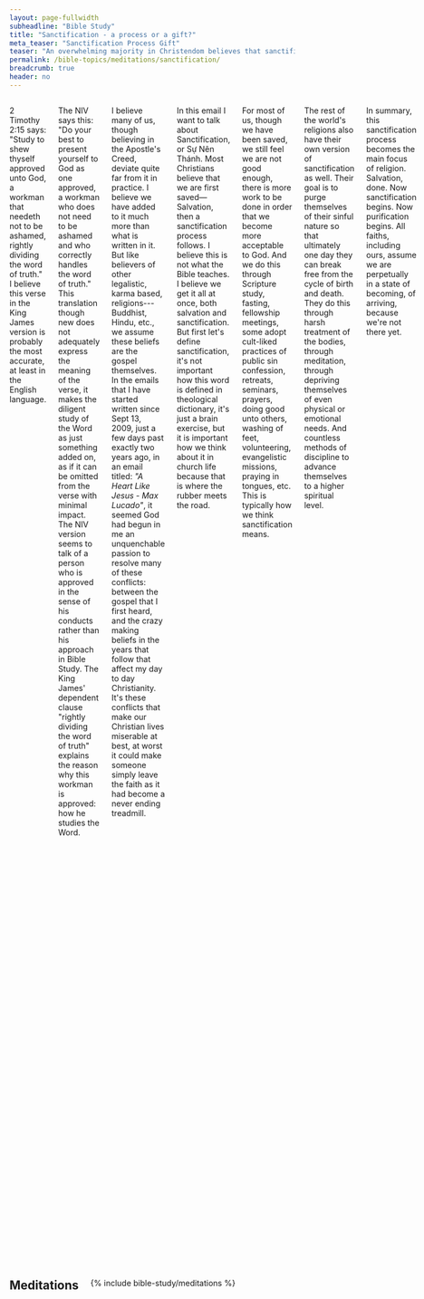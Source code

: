 ```yaml
---
layout: page-fullwidth
subheadline: "Bible Study"
title: "Sanctification - a process or a gift?"
meta_teaser: "Sanctification Process Gift"
teaser: "An overwhelming majority in Christendom believes that sanctification is a process. This article attempts to show that it is not a process, but a gift. This belief system satisfies the self-centered desire for self exaltation. The believers are not to focus on themselves but to fix their eyes on Christ." 
permalink: /bible-topics/meditations/sanctification/
breadcrumb: true
header: no
---
```

<!--more-->
<div class="row">
<div class="medium-8 columns" markdown="1">

<span class="green-letter">2 Timothy 2:15 says: "Study to shew thyself approved unto God, a workman that needeth not to be ashamed, rightly dividing the word of truth."</span>  I believe this verse in the King James version is probably the most accurate, at least in the English language.

The NIV says this: <span class="green-letter">"Do your best to present yourself to God as one approved, a workman who does not need to be ashamed and who correctly handles the word of truth."</span> This translation though new does not adequately express the meaning of the verse, it makes the diligent study of the Word as just something added on, as if it can be omitted from the verse with minimal impact. The NIV version seems to talk of a person who is approved in the sense of his conducts rather than his approach in Bible Study. The King James' dependent clause "rightly dividing the word of truth" explains the reason why this workman is approved: how he studies the Word.

I believe many of us, though believing in the Apostle's Creed, deviate quite far from it in practice. I believe we have added to it much more than what is written in it. But like believers of other legalistic, karma based, religions---Buddhist, Hindu, etc., we assume these beliefs are the gospel themselves. In the emails that I have started written since Sept 13, 2009, just a few days past exactly two years ago, in an email titled: <em>"A Heart Like Jesus - Max Lucado"</em>, it seemed God had begun in me an unquenchable passion to resolve many of these conflicts: between the gospel that I first heard, and the crazy making beliefs in the years that follow that affect my day to day Christianity. It's these conflicts that make our Christian lives miserable at best, at worst it could make someone simply leave the faith as it had become a never ending treadmill.

In this email I want to talk about Sanctification, or Sự Nên Thánh. Most Christians believe that we are first saved—Salvation, then a sanctification process follows. I believe this is not what the Bible teaches. I believe we get it all at once, both salvation and sanctification. But first let's define sanctification, it's not important how this word is defined in theological dictionary, it's just a brain exercise, but it is important how we think about it in church life because that is where the rubber meets the road.

For most of us, though we have been saved, we still feel we are not good enough, there is more work to be done in order that we become more acceptable to God. And we do this through Scripture study, fasting, fellowship meetings, some adopt cult-liked practices of public sin confession, retreats, seminars, prayers, doing good unto others, washing of feet, volunteering, evangelistic missions, praying in tongues, etc. This is typically how we think sanctification means.

The rest of the world's religions also have their own version of sanctification as well. Their goal is to purge themselves of their sinful nature so that ultimately one day they can break free from the cycle of birth and death. They do this through harsh treatment of the bodies, through meditation, through depriving themselves of even physical or emotional needs. And countless methods of discipline to advance themselves to a higher spiritual level.

In summary, this sanctification process becomes the main focus of religion. Salvation, done. Now sanctification begins. Now purification begins. All faiths, including ours, assume we are perpetually in a state of becoming, of arriving, because we're not there yet.

But before I cite Scriptures to prove that this thinking is un-biblical, un-scriptural, and decidedly takes away the glory of the Cross, I'd like us to learn a new word which some of us might be familiar with: Gnosticism. What is gnosticism?

There was a group of people called the Gnostics who threatened the early church by attempting to reinterpret the teachings of Christ through the lens of their Greek philosophy, and attracted many new believers. Through their unbiblical view of the nature of God, they look at the material world with great suspicion. They believe that <em>"since people are essentially divine souls that are trapped within evil bodies, the goal of life is eventually to escape from our physical bodies and rejoin the high God in the high heavens. Each soul can accomplish this only as it disdains its body by depriving its physical appetites and learns the gnosis, the secret knowledge that shows the path to liberation" (quoted from Michael Wittmer in Heaven Is A Place On Earth).</em>

Doesn't this sound like Buddhism? or some other Bible based faiths that their devotees are so afraid of any contacts with women? And doesn't it sound like much of our thinking, too? That all areas of life are basically sinful, only heaven is good, and we use the sanctification process to make ourselves ready for the day we meet our Creator? We think that a day at the park, or in the movie theater, or meal preparation, or washing of a car, is not as spiritual as time spent in the Word. We think that whatever else that is not related to Bible study or prayer or fasting or evangelistic endeavor detracts from our spiritual growth. We might not say it out loud, but isn't it what we mostly assume to be true? And doesn't it put some guilt in us if we feel we don't spend enough time doing spiritual things?

The apostle Paul was aware of this threat and he at least twice in the Scripture takes straight aim at the incipient Gnosticism and its heretical view of creation. He wrote this to Timothy (1 Tim 4:1-5):

>  "<sup>1</sup> The Spirit clearly says that in later times some will abandon the faith and follow deceiving spirits and things taught by demons. <sup>2</sup> Such teachings come through hypocritical liars, whose consciences have been seared as with a hot iron. <sup>3</sup> They forbid people to marry and order them to abstain from certain foods, which God created to be received with thanksgiving by those who believe and who know the truth. <sup>4</sup> For everything God created is good, and nothing is to be rejected if it is received with thanksgiving, <sup>5</sup> because it is consecrated by the word of God and prayer."

and again in Colossians 2:20-23:

> "<sup>20</sup> Since you died with Christ to the basic principles of this world, why, as though you still belonged to it, do you submit to its rules: <sup>21</sup> “Do not handle! Do not taste! Do not touch!”? <sup>22</sup> These are all destined to perish with use, because they are based on human commands and teachings. <sup>23</sup> Such regulations indeed have an appearance of wisdom, with their self-imposed worship, their false humility and their harsh treatment of the body, but they lack any value in restraining sensual indulgence."

What were these people teaching that prompted the apostle Paul to address them with such urgency? They were attempting to "<em>sanctify</em>" themselves through many means that were so appealing to the Christians of his time. Marriage, certain foods, and perhaps other things, somehow divert your attention from what is spiritual. I'm sure Paul wasn't giving us an exhaustive list of these practices because there were too many. He only addressed practices that were prevalent at the time, and in those churches. My pastor told me of some pastoral retreats that had rituals with candles and quiet times that I felt uneasy about. People are inventive, and like the Isrealites of old, they will come up with myriad ways that supposedly bring them closer to God.

We call this the sanctification process, that God is still working on us to conform us into the image of Christ. But at the risk of jumping too far ahead, I believe we are fully conformed into the image of Christ when we accept His substitutionary death on the Cross, no more, no less. When God sees us, He sees His Son, His gift of eternal life to us, but not the holiness or goodness that project from ourselves.

Now I'm claiming that the word sanctification is never meant to be used like this in the Bible. If you do a search, as I searched the King James version in my Kindle, for the word "sanctified", none came up that suggests "making us more holy". They all meant "to be set apart", "biệt riêng ra", for a particular purpose. And the act of sanctifying something is done by the person who sets the object apart, not the object itself. God sets apart a people for His own purpose, the Levitical priests set apart certain vessels for use in the tabernacles. The purification process, either by God, or by the priests, to prepare the vessels is done by God, or by the priests, but not by the vessels themselves.

I believe it's when the vessels that try to purify themselves that they try to become God, that's when gnosticism is at work, and that is what the apostle Paul is against. Now is the time to quote some from 105 instances of the word "sanctified" in the Bible—pay special attention to the past tense used in all these verses:

<p class="blockquote">
"And that is what some of you were. But you were washed, you were sanctified, you were justified in the name of the Lord Jesus Christ and by the Spirit of our God." (I Cor 1:2)<br /><br />
"But you were washed, you were sanctified, you were justified in the name of the Lord Jesus Christ and by the Spirit of our God." (1 Cor 6:11)<br /><br />

"...so that they may receive forgiveness of sins and a place among those who are sanctified by faith in me.’" (Acts 26:15-18) [ we are sanctified by faith, by believing in Jesus ]<br /><br />

"And by that will, we have been sanctified through the sacrifice of the body of Jesus Christ once for all." (Hebrews 10:10) [Wow! Once for all. Francis Schaeffer wrote that you are no more saved, or sanctified, today, or tomorrow, than the day you are saved. How else can you be more sanctified if Christ has already sanctified, or set apart, you? Or are you saying His work is not finished yet?]<br /><br />

"How much more severely do you think a man deserves to be punished who has trampled the Son of God under foot, who has treated as an unholy thing the blood of the covenant that sanctified him, and who has insulted the Spirit of grace?" (Hebrews 10:29)<br /><br />

"For by one offering he hath perfected for ever them that are sanctified." (Hebrews 10:14) [note that being sanctified here is not a condition upon the recipient of grace, but a fact that since they were sanctified by faith in the Son of God, they are also perfected, for ever]. (Hebrews 10:14)<br /><br />

"Unto the church of God which is at Corinth, to them that are sanctified in Christ Jesus, called to be saints, with all that in every place call upon the name of Jesus Christ our Lord, both theirs and ours" (1 Cor 1:2) [Note that they are not called to become saints in the Catholic point of view—they hope to one day be promoted to sainthood, but here Paul is reminding them of their identity in Christ, as already saints, already sanctified, or set apart as God's people in Christ].
</p>

Okay, I don't want to inundate you with another 100 quotes that overwhelmingly demonstrate that our perfect sainthood is already ours in Christ. But to be fair, there is a few instances of "sanctified" that seems to suggest the sanctification process that I'm writing against: one in 2 Tim 2:21 that calls young men to flee from the lust of the flesh, and Romans 12:1 that calls us to present our bodies as living sacrifices, and most if not all instances of the Old Testaments that talks of the people sanctify themselves through means of animal sacrifices. But all these things do nothing to make us more acceptable before God. For New Covenant believers, these exhortations are to the spare the Christians of pain and heartache while they still live in the world; for the Old Covenant folks it's just a temporary measure until Christ comes.

So let's leave out the Old Testament sanctification system, as we now have the perfect sacrificial Lamb of God, how do we deal with the two, out of 105, that suggest we sanctify ourselves by refraining from sinful activities? But do they? No, they don't make the saints any more saintly than when they first believed, but these verses remind them to live according to their already being set apart as God's holy vessels.

I believe when Paul gets down to the specific, he was dealing with specific sins, he did not make sweeping statements for all churches. In some churches, he dealt with legalistic observation of certain religious days, even the Sabbath, some he dealt with the matter of circumcision, some with the problem of gnosticism spreading like wild fire, some with tongue speaking, some for their lack of loving treatments toward the brethrens. In other words he addressed specific issues that a particular church is facing. The rest of his letters are to show the wondrous grace of our Savior Jesus Christ. Remember that the specific issues are far and few in between the proclaiming of God's good news, or the defense for the faith that was once delivered to the saints against legalism. But as far as I can recall sermons after sermons since I became a Christian some 35 plus years ago, I have never heard an exposition on the "Wonderful grace of Jesus" for any length of time, but the majority I heard was on the unbiblical focus on "sự nên thánh," on preparing ourselves toward the day of judgement. We are so busy trying to get what that is already ours and neglect to live by the knowledge that we are more than conquerors through Christ. No wonder we have no testimonies.

I have no problem believing that each Christian should be sensitive to the still small voice of the Holy Spirit as He counsels them in their walk, but I have major problems with making self cleansing, self purging, constant introspection, ritualistic practices, etc., the main focus of our faith. I have problems with us majoring on the two specifically applicable verses and neglect the 103 others that are universally applicable throughout all churches.

In majoring on the minor, we waste much time correcting ourselves—which only God can do from the inside, and not studying the wonderful power of the gospel, the free gift of salvation.

Last but not least, how do you think we can sanctify ourselves if we can't even save ourselves? I believe if it is impossible for us to save ourselves, it is even more impossible for us to adequately sanctify ourselves to make us more acceptable to God? Which is easier: salvation or sanctification—in the sense that there is no longer any flaw found within us, or we become like God? Salvation is much easier, all we need to do is believe. Sanctification, even in the heretical sense stated above, is only possible when God gives us new bodies.

So I insist that we already have both salvation, and an imparted sanctification that makes us appear blameless before God on the day we received Christ as our Savior. All the work that we erroneously call sanctification is continually done by the indwelling Holy Spirit, mysteriously, by His power, like a fruit showing forth, and the Christian can only be amazed that hither came such wonderful changes in his life. And he does not make a religion out of it. It's a gift, just like the gift of eternal life. It's the focus on the gift that makes it a false religion.

Remember Colossians 2:23 says that disciplines to train oneself toward godliness have an appearance of wisdom but are totally useless in restraining sensual indulgence. This is what all religions pursue but Paul call these are practices taught by deceiving spirits and demons.

I propose we give thanks to God and live like Abraham, Isaac, and Jacob, live by faith, rest in the fact that all we need for godliness and contentment is already given us along with Christ, and don't try anymore to be better than you really are. Because you are already, ALREADY, perfected in Christ. Then we'll have a testimony.

> "He who did not spare his own Son, but gave him up for us all—how will he not also, along with him, graciously give us all things?" (Romans 8:32)

Everything that I write, came from my deepest desire to experience the rest that we must make every effort to enter into (Heb 4:11), the freedom that Jesus promised (Jn 8:36), the easy yoke and the light burden (Mt 11:30), and the spring of living water that flows into eternal life (Jn 4:14).

> "My people have committed two sins: They have forsaken me, the spring of living water, and have dug their own cisterns, broken cisterns that cannot hold water." (Jeremiah 2:13)

{% include bible-study/bible-study-footer %}
</div><!-- /.medium-8.columns -->
<div class="bible-index medium-4 columns">
<h2 style="margin: 0px">Meditations</h2>
        {% include bible-study/meditations %}
</div><!-- /.medium-4.columns -->
</div><!-- /.row -->
